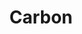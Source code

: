 ---
title: Carbon
price: 99
license: An energetic, dark layout with vibrant orange accents, designed for a creative directory site. It features bold typographic elements and dynamic visuals.
highlights:
  - "26 Pages "
  - "80+ Sections"
  - "80+ Components"
preview: "https://lexingtonthemes.com/viewports/carbon"
checkout: "https://lexingtonthemes.lemonsqueezy.com/checkout/buy/39e42ef1-e5ca-4334-94b3-bf6caac671a0"
description: A dark-themed website design template with colorful, gradient header sections, suitable for web development or design services. Comes with a sleek and contemporary layout with sections for project showcases, service descriptions, and educational blog, ideal for professionals or agencies in the creative industry.
image:
  url: "https://lexingtonthemes.com/_astro/carbon.C_pzOl77_Z2oRd2w.avif"
  alt: "Put your alt text."
---